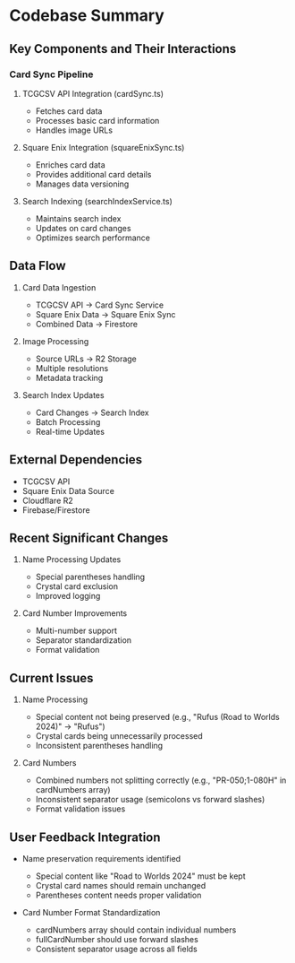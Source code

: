 # Codebase Summary

## Key Components and Their Interactions

### Card Sync Pipeline

1. TCGCSV API Integration (cardSync.ts)
   - Fetches card data
   - Processes basic card information
   - Handles image URLs

2. Square Enix Integration (squareEnixSync.ts)
   - Enriches card data
   - Provides additional card details
   - Manages data versioning

3. Search Indexing (searchIndexService.ts)
   - Maintains search index
   - Updates on card changes
   - Optimizes search performance

## Data Flow

1. Card Data Ingestion
   - TCGCSV API → Card Sync Service
   - Square Enix Data → Square Enix Sync
   - Combined Data → Firestore

2. Image Processing
   - Source URLs → R2 Storage
   - Multiple resolutions
   - Metadata tracking

3. Search Index Updates
   - Card Changes → Search Index
   - Batch Processing
   - Real-time Updates

## External Dependencies

- TCGCSV API
- Square Enix Data Source
- Cloudflare R2
- Firebase/Firestore

## Recent Significant Changes

1. Name Processing Updates
   - Special parentheses handling
   - Crystal card exclusion
   - Improved logging

2. Card Number Improvements
   - Multi-number support
   - Separator standardization
   - Format validation

## Current Issues

1. Name Processing
   - Special content not being preserved (e.g., "Rufus (Road to Worlds 2024)" → "Rufus")
   - Crystal cards being unnecessarily processed
   - Inconsistent parentheses handling

2. Card Numbers
   - Combined numbers not splitting correctly (e.g., "PR-050;1-080H" in cardNumbers array)
   - Inconsistent separator usage (semicolons vs forward slashes)
   - Format validation issues

## User Feedback Integration

- Name preservation requirements identified
  - Special content like "Road to Worlds 2024" must be kept
  - Crystal card names should remain unchanged
  - Parentheses content needs proper validation

- Card Number Format Standardization
  - cardNumbers array should contain individual numbers
  - fullCardNumber should use forward slashes
  - Consistent separator usage across all fields
